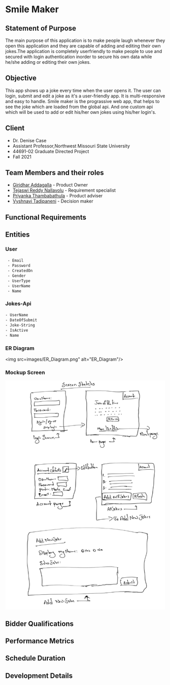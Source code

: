 
# Smile Maker
## Statement of Purpose
The main purpose of this application is to make people laugh whenever they open this application and they are capable of adding and editing their own jokes.The application is completely userfriendly to make people to use and secured with login authentication inorder to secure his own data while he/she adding or editing their own jokes.

## Objective
This app shows up a joke every time when the user opens it. The user can login, submit and edit a joke as it's a user-friendly app. It is multi-responsive and easy to handle. Smile maker is the prograssive web app, that helps to see the joke which are loaded from the global api. And one custom api which will be used to add or edit his/her own jokes using his/her login's.

## Client
- Dr. Denise Case
- Assistant Professor,Northwest Missouri State University
- 44691-02 Graduate Directed Project
- Fall 2021
## Team Members and their roles

- [Giridhar Addagalla](https://github.com/giridhar196/giridhar196) - Product Owner
- [Tejaswi Reddy Nallavolu](https://github.com/tejaswinallavolu) - Requirement specialist
- [Priyanka Thambabathula](https://github.com/Priyanka1818/Priyanka1818) - Product adviser
- [Vyshnavi Tadipaneni](https://github.com/vyshnavi1996) - Decision maker

## Functional Requirements

## Entities

### User
     - Email
     - Password
     - CreatedOn
     - Gender
     - UserType
     - UserName
     - Name

### Jokes-Api
    - UserName
    - DateOfSubmit
    - Joke-String
    - IsActive
    - Name
### ER Diagram
<img src=images/ER_Diagram.png" alt="ER_Diagram"/>
### Mockup Screen
<img src="images/FunctionalScreens.png" alt="mockup screen" />  
 
## Bidder Qualifications
## Performance Metrics
## Schedule Duration
## Development Details
